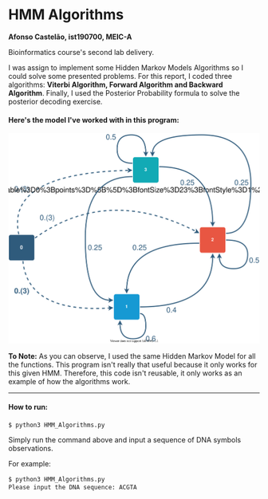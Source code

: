 # HMM Algorithms

**Afonso Castelão, ist190700, MEIC-A**

Bioinformatics course's second lab delivery.

I was assign to implement some Hidden Markov Models Algorithms so I could solve some presented problems. For this report, I coded three algorithms: **Viterbi Algorithm, Forward Algorithm and Backward Algorithm**. Finally, I used the Posterior Probability formula to solve the posterior decoding exercise.

#### Here's the model I've worked with in this program:
![HMM Transition Model](https://github.com/CastleAf/IST_BioInformaticsCourse/blob/master/HMM_Algorithms/img/HMM_Transitions.svg?raw=true)


**To Note:** As you can observe, I used the same Hidden Markov Model for all the functions. This program isn't really that useful because it only works for this given HMM. Therefore, this code isn't reusable, it only works as an example of how the algorithms work.

---

#### How to run:
```
$ python3 HMM_Algorithms.py
```
Simply run the command above and input a sequence of DNA symbols observations.

For example:
```
$ python3 HMM_Algorithms.py
Please input the DNA sequence: ACGTA
```


